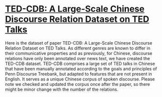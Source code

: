 # [TED-CDB: A Large-Scale Chinese Discourse Relation Dataset on TED Talks](https://www.aclweb.org/anthology/2020.emnlp-main.223/)
Here is the dataset of paper TED-CDB: A Large-Scale Chinese Discourse Relation Dataset on TED Talks. As different genres are known to differ in their communicative properties and as previously, for Chinese, discourse relations have only been annotated over news text, we have created the TED-CDB dataset. TED-CDB comprises a large set of TED talks in Chinese that have been manually annotated according to the goals and principles of Penn Discourse Treebank, but adapted to features that are not present in English. It serves as a unique Chinese corpus of spoken discourse. Please note we checked and updated the corpus once after the paper, so there might be minor change with the number of the relations.
